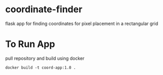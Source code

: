 # coordinate-finder
flask app for finding coordinates for pixel placement in a rectangular grid

# To Run App

pull repository and build using docker

``` docker build -t coord-app:1.0 . ```
